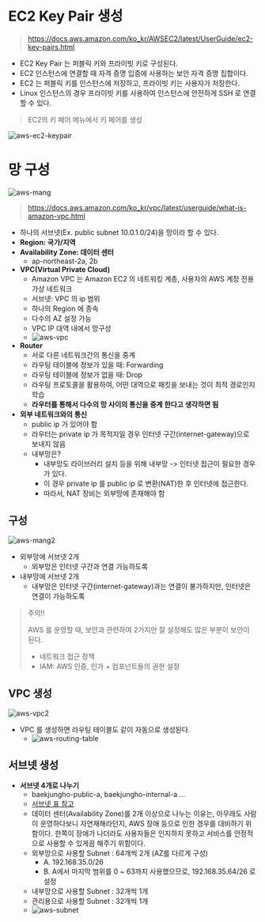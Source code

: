 # EC2 Key Pair 생성

> https://docs.aws.amazon.com/ko_kr/AWSEC2/latest/UserGuide/ec2-key-pairs.html

- EC2 Key Pair 는 퍼블릭 키와 프라이빗 키로 구성된다.
- EC2 인스턴스에 연결할 때 자격 증명 입증에 사용하는 보안 자격 증명 집합이다.
- EC2 는 퍼블릭 키를 인스턴스에 저장하고, 프라이빗 키는 사용자가 저장한다.
- Linux 인스턴스의 경우 프라이빗 키를 사용하여 인스턴스에 안전하게 SSH 로 연결할 수 있다.

> EC2의 키 페어 메뉴에서 키 페어를 생성

![aws-ec2-keypair](https://user-images.githubusercontent.com/47518272/174827069-bc0922d3-d379-4e2a-aeaf-5993cb4a7c42.png)

# 망 구성

![aws-mang](https://user-images.githubusercontent.com/47518272/174827406-56f6efae-90ea-4a7b-865b-0c983d3d4df6.png)

> https://docs.aws.amazon.com/ko_kr/vpc/latest/userguide/what-is-amazon-vpc.html

- 하나의 서브넷(Ex. public subnet 10.0.1.0/24)을 망이라 할 수 있다.
- __Region: 국가/지역__
- __Availability Zone: 데이터 센터__
  - ap-northeast-2a, 2b
- __VPC(Virtual Private Cloud)__
  - Amazon VPC 는 Amazon EC2 의 네트워킹 계층, 사용자의 AWS 계정 전용 가상 네트워크
  - 서브넷: VPC 의 ip 범위
  - 하나의 Region 에 종속
  - 다수의 AZ 설정 가능
  - VPC IP 대역 내에서 망구성
  - ![aws-vpc](https://user-images.githubusercontent.com/47518272/174828778-6b073f5a-673e-4184-98f3-8ec5a6588759.png)
- __Router__
  - 서로 다른 네트워크간의 통신을 중계
  - 라우팅 테이블에 정보가 있을 때: Forwarding
  - 라우팅 테이블에 정보가 없을 때: Drop
  - 라우팅 프로토콜을 활용하여, 어떤 대역으로 패킷을 보내는 것이 최적 경로인지 학습
  - __라우터를 통해서 다수의 망 사이의 통신을 중계 한다고 생각하면 됨__
- __외부 네트워크와의 통신__
  - public ip 가 있어야 함
  - 라우터는 private ip 가 목적지일 경우 인터넷 구간(internet-gateway)으로 보내지 않음
  - 내부망은?
    - 내부망도 라이브러리 설치 등을 위해 내부망 -> 인터넷 접근이 필요한 경우가 있다.
    - 이 경우 private ip 를 public ip 로 변환(NAT)한 후 인터넷에 접근한다.
    - 따라서, NAT 장비는 외부망에 존재해야 함

## 구성

![aws-mang2](https://user-images.githubusercontent.com/47518272/174831341-bb80851d-a0fc-436a-a727-215a5a0e399a.png)

- 외부망에 서브넷 2개
  - 외부망은 인터넷 구간과 연결 가능하도록
- 내부망에 서브넷 2개
  - 내부망은 인터넷 구간(internet-gateway)과는 연결이 불가하지만, 인터넷은 연결이 가능하도록

> 주의!!
> 
> AWS 를 운영할 때, 보안과 관련하여 2가지만 잘 설정해도 많은 부분이 보안이 된다.
>
> - 네트워크 접근 정책
> - IAM: AWS 인증, 인가 + 컴포넌트들의 권한 설정 

## VPC 생성

![aws-vpc2](https://user-images.githubusercontent.com/47518272/174834372-c6a6e3a7-1ffc-4aad-940b-d103ac1df6fe.png)

- VPC 를 생성하면 라우팅 테이블도 같이 자동으로 생성된다.
  - ![aws-routing-table](https://user-images.githubusercontent.com/47518272/174835141-ea3beb33-0c33-4a17-b813-20b03d54205b.png)

## 서브넷 생성

- __서브넷 4개로 나누기__
  - baekjungho-public-a, baekjungho-internal-a ...
  - [서브넷 표 참고](https://baekjungho.github.io/wiki/infra/infra-vpc-subnet/)
  - 데이터 센터(Availability Zone)를 2개 이상으로 나누는 이유는, 아무래도 사람이 운영하다보니 자연재해라던지, AWS 장애 등으로 인한 경우를 대비하기 위함이다. 한쪽이 장애가 나더라도 사용자들은 인지하지 못하고 서비스를 안정적으로 사용할 수 있게끔 해주기 위함이다.
  - 외부망으로 사용할 Subnet : 64개씩 2개 (AZ를 다르게 구성)
    - A. 192.168.35.0/26
    - B. A에서 마지막 범위를 0 ~ 63까지 사용했으므로, 192.168.35.64/26 로 설정
  - 내부망으로 사용할 Subnet : 32개씩 1개
  - 관리용으로 사용할 Subnet : 32개씩 1개
  - ![aws-subnet](https://user-images.githubusercontent.com/47518272/174837857-f24ea5ee-33a9-4395-b55c-09d708dd785b.png)

